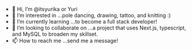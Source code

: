 - 👋 Hi, I’m @itsyurika or Yuri
- 👀 I’m interested in ...pole dancing, drawing, tattoo, and knitting :)
- 🌱 I’m currently learning ...to become a full stack developer!
- 💞️ I’m looking to collaborate on ...a project that uses Next.js, typescript, and MySQL to broaden my skillset.
- 📫 How to reach me ...send me a message! 

<!---
itsyurika/itsyurika is a ✨ special ✨ repository because its `README.md` (this file) appears on your GitHub profile.
You can click the Preview link to take a look at your changes.
--->
